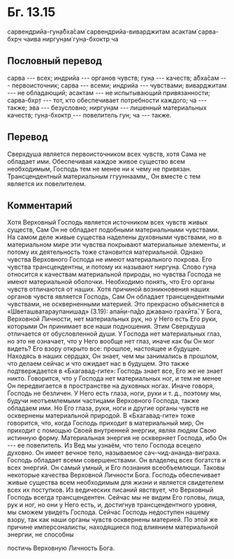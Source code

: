 # Бг. 13.15
сарвендрийа-гун̣а̄бха̄сам̇
сарвендрийа-виварджитам
асактам̇ сарва-бхр̣ч чаива
ниргун̣ам̇ гун̣а-бхоктр̣ ча
## Пословный перевод

сарва --- всех; индрийа --- органов чувств; гун̣а --- качеств; а̄бха̄сам
--- первоисточник; сарва --- всеми; индрийа --- чувствами; виварджитам
--- не обладающий; асактам --- не испытывающий привязанности; сарва-бхр̣т
--- тот, кто обеспечивает потребности каждого; ча --- также; эва ---
безусловно; ниргун̣ам --- лишенный материальных качеств; гун̣а-бхоктр̣ ---
повелитель гун; ча --- также.

## Перевод

Сверхдуша является первоисточником всех чувств, хотя Сама не обладает
ими. Обеспечивая каждое живое существо всем необходимым, Господь тем не
менее ни к чему не привязан. Трансцендентный материальным ггууннаамм,,
Он вместе с тем является их повелителем.

## Комментарий

Хотя Верховный Господь является источником всех чувств живых существ,
Сам Он не обладает подобными материальными чувствами. На самом деле
живые существа наделены духовными чувствами, но в материальном мире эти
чувства покрывают материальные элементы, и потому их деятельность тоже
становится материальной. Однако чувства Верховного Господа не имеют
материального покрова. Его чувства трансцендентны, и потому их называют
ниргун̣а. Слово гун̣а относится к качествам материальной природы, но
чувства Господа не имеют материальной оболочки. Необходимо понять, что
Его органы чувств отличаются от наших. Хотя причиной возникновения наших
органов чувств является Господь, Сам Он обладает трансцендентными
чувствами, не оскверненными материей. Это прекрасно объясняется в
«Шветашватараупанишад» (3.19): апа̄н̣и-па̄до джавано грахӣта̄. У Бога,
Верховной Личности, нет материальных рук, но у Него есть Его руки,
которыми Он принимает все наши подношения. Этим Сверхдуша отличается от
обусловленной души. У Господа нет материальных глаз, но это не означает,
что у Него вообще нет глаз, иначе как бы Он мог видеть? Его взору
открыто все: прошлое, настоящее и будущее. Находясь в наших сердцах, Он
знает, чем мы занимались в прошлом, что делаем сейчас и что ожидает нас
в будущем. Это также подтверждается в «Бхагавад-гите»: Господь знает
все, Его же не знает никто. Говорится, что у Господа нет материальных
ног, и тем не менее Он передвигается в пространстве на духовных ногах.
Иначе говоря, Господь не безличен. У Него есть глаза, ноги, руки и т.
д., поэтому мы, будучи неотъемлемыми частицами Верховного Господа, также
обладаем ими. Но Его глаза, руки, ноги и другие органы чувств не
осквернены материальной природой. В «Бхагавад-гите» тоже говорится, что,
когда Господь приходит в материальный мир, Он приходит с помощью Своей
внутренней энергии, являя людям Свою истинную форму. Материальная
энергия не оскверняет Господа, ибо Он --- ее повелитель. Из Вед мы
узнаём, что тело Господа всецело духовно. Он имеет вечное тело,
называемое сач-чид-ананда-виграха. Господь обладает всеми
совершенствами. Он владелец всех богатств и всех энергий. Он самый
умный, и Его познания всеобъемлющи. Таковы некоторые качества Верховной
Личности Бога. Господь обеспечивает живые существа всем необходимым для
жизни и является свидетелем всех их поступков. Из ведических писаний
явствует, что Верховный Господь всегда трансцендентен. Сейчас мы не
видим Его головы, лица, рук и ног, но они у Него есть, и, достигнув
трансцендентного уровня, мы сможем увидеть Господа. Сейчас Господь
недоступен нашему взору, так как наши органы чувств осквернены материей.
По этой же причине имперсоналисты, находящиеся под влиянием материальной
энергии, не способны

постичь Верховную Личность Бога.
